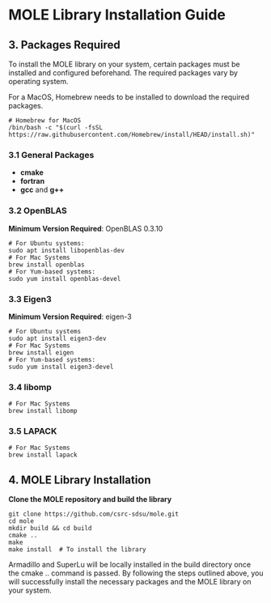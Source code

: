 # MOLE Library Installation Guide

## 3. Packages Required

To install the MOLE library on your system, certain packages must be installed and configured beforehand. The required packages vary by operating system.

For a MacOS, Homebrew needs to be installed to download the required packages. 
	
 	# Homebrew for MacOS
	/bin/bash -c "$(curl -fsSL https://raw.githubusercontent.com/Homebrew/install/HEAD/install.sh)"

### 3.1 General Packages  
- **cmake**
- **fortran**  
- **gcc** and **g++**

### 3.2 OpenBLAS
**Minimum Version Required**: OpenBLAS 0.3.10

	# For Ubuntu systems:
	sudo apt install libopenblas-dev 
	# For Mac Systems
	brew install openblas
	# For Yum-based systems:  
	sudo yum install openblas-devel

### 3.3 Eigen3
**Minimum Version Required**: eigen-3

	# For Ubuntu systems
	sudo apt install eigen3-dev
	# For Mac Systems
	brew install eigen  
	# For Yum-based systems:  
	sudo yum install eigen3-devel

### 3.4 libomp

	# For Mac Systems
	brew install libomp


### 3.5 LAPACK

	# For Mac Systems
	brew install lapack
 

## 4. MOLE Library Installation


**Clone the MOLE repository and build the library**

	git clone https://github.com/csrc-sdsu/mole.git  
	cd mole  
	mkdir build && cd build  
	cmake ..
	make  
	make install  # To install the library
 Armadillo and SuperLu will be locally installed in the build directory once the cmake .. command is passed.
 By following the steps outlined above, you will successfully install the necessary packages and the MOLE library on your system. 
	







	

